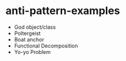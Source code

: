 # anti-pattern-examples
- God object/class
- Poltergeist
- Boat anchor
- Functional Decomposition
- Yo-yo Problem
